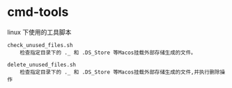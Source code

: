 # cmd-tools
linux 下使用的工具脚本

    check_unused_files.sh
        检查指定目录下的 ._ 和 .DS_Store 等Macos挂载外部存储生成的文件。
    
    delete_unused_files.sh
        检查指定目录下的 ._ 和 .DS_Store 等Macos挂载外部存储生成的文件,并执行删除操作

